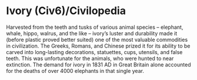 # Ivory (Civ6)/Civilopedia

Harvested from the teeth and tusks of various animal species – elephant, whale, hippo, walrus, and the like – ivory’s luster and durability made it (before plastic proved better suited) one of the most valuable commodities in civilization. The Greeks, Romans, and Chinese prized it for its ability to be carved into long-lasting decorations, statuettes, cups, utensils, and false teeth. This was unfortunate for the animals, who were hunted to near extinction. The demand for ivory in 1831 AD in Great Britain alone accounted for the deaths of over 4000 elephants in that single year.